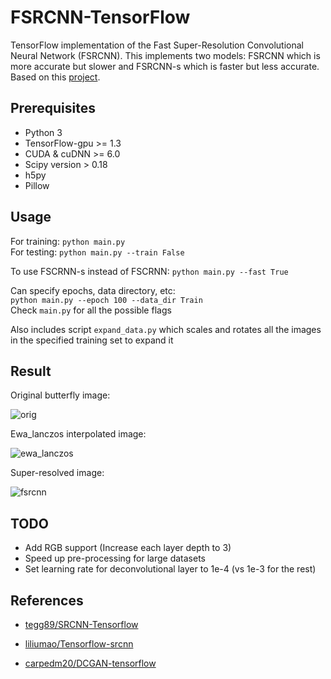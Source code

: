 # FSRCNN-TensorFlow
TensorFlow implementation of the Fast Super-Resolution Convolutional Neural Network (FSRCNN). This implements two models: FSRCNN which is more accurate but slower and FSRCNN-s which is faster but less accurate. Based on this [project](http://mmlab.ie.cuhk.edu.hk/projects/FSRCNN.html).

## Prerequisites
 * Python 3
 * TensorFlow-gpu >= 1.3
 * CUDA & cuDNN >= 6.0
 * Scipy version > 0.18
 * h5py
 * Pillow

## Usage
For training: `python main.py`
<br>
For testing: `python main.py --train False`

To use FSCRNN-s instead of FSCRNN: `python main.py --fast True`

Can specify epochs, data directory, etc:
<br>
`python main.py --epoch 100 --data_dir Train`
<br>
Check `main.py` for all the possible flags

Also includes script `expand_data.py` which scales and rotates all the images in the specified training set to expand it

## Result

Original butterfly image:

![orig](https://github.com/igv/FSRCNN-Tensorflow/blob/master/result/original.png?raw=true)


Ewa_lanczos interpolated image:

![ewa_lanczos](https://github.com/igv/FSRCNN-Tensorflow/blob/master/result/ewa_lanczos.png?raw=true)


Super-resolved image:

![fsrcnn](https://github.com/igv/FSRCNN-Tensorflow/blob/master/result/fsrcnn.png?raw=true)

## TODO

* Add RGB support (Increase each layer depth to 3)
* Speed up pre-processing for large datasets
* Set learning rate for deconvolutional layer to 1e-4 (vs 1e-3 for the rest)

## References

* [tegg89/SRCNN-Tensorflow](https://github.com/tegg89/SRCNN-Tensorflow)

* [liliumao/Tensorflow-srcnn](https://github.com/liliumao/Tensorflow-srcnn) 

* [carpedm20/DCGAN-tensorflow](https://github.com/carpedm20/DCGAN-tensorflow) 
